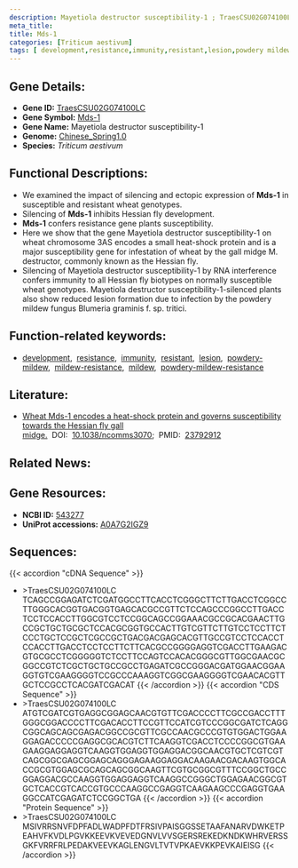 ```yaml
---
description: Mayetiola destructor susceptibility-1 ; TraesCSU02G074100LC ; Triticum aestivum
meta_title:
title: Mds-1
categories: [Triticum aestivum]
tags: [ development,resistance,immunity,resistant,lesion,powdery mildew,mildew resistance,mildew,powdery mildew resistance ]
---
```


## Gene Details:
- **Gene ID:**	[TraesCSU02G074100LC](http://202.194.139.32/cgi-bin/geneDetail.py?search=TraesCSU02G074100LC)
- **Gene Symbol:** <u>Mds-1</u>
- **Gene Name:** Mayetiola destructor susceptibility-1
- **Genome:** [Chinese_Spring1.0](https://ensembl.gramene.org/Triticum_aestivum/Info/Index)
- **Species:** *Triticum aestivum*

## Functional Descriptions:
   - We examined the impact of silencing and ectopic expression of **Mds-1** in susceptible and resistant wheat genotypes.
   - Silencing of **Mds-1** inhibits Hessian fly development.
   - **Mds-1** confers resistance gene plants susceptibility.
   - Here we show that the gene Mayetiola destructor susceptibility-1 on wheat chromosome 3AS encodes a small heat-shock protein and is a major susceptibility gene for infestation of wheat by the gall midge M. destructor, commonly known as the Hessian fly.
   - Silencing of Mayetiola destructor susceptibility-1 by RNA interference confers immunity to all Hessian fly biotypes on normally susceptible wheat genotypes. Mayetiola destructor susceptibility-1-silenced plants also show reduced lesion formation due to infection by the powdery mildew fungus Blumeria graminis f. sp. tritici.

## Function-related keywords:
   - [development](/tags/development/),&nbsp;&nbsp;[resistance](/tags/resistance/),&nbsp;&nbsp;[immunity](/tags/immunity/),&nbsp;&nbsp;[resistant](/tags/resistant/),&nbsp;&nbsp;[lesion](/tags/lesion/),&nbsp;&nbsp;[powdery-mildew](/tags/powdery-mildew/),&nbsp;&nbsp;[mildew-resistance](/tags/mildew-resistance/),&nbsp;&nbsp;[mildew](/tags/mildew/),&nbsp;&nbsp;[powdery-mildew-resistance](/tags/powdery-mildew-resistance/)

## Literature:
   - [Wheat Mds-1 encodes a heat-shock protein and governs susceptibility towards the Hessian fly gall midge.]( https://www.nature.com/articles/ncomms3070#Abs1)&nbsp;&nbsp;DOI:&nbsp;&nbsp;[10.1038/ncomms3070](https://www.nature.com/articles/ncomms3070#Abs1);&nbsp;&nbsp;PMID:&nbsp;&nbsp;[23792912](https://pubmed.ncbi.nlm.nih.gov/23792912/)

## Related News:

## Gene Resources:
- **NCBI ID:**  [543277](https://www.ncbi.nlm.nih.gov/gene/?term=543277)
- **UniProt accessions:** [A0A7G2IGZ9](https://www.uniprot.org/uniprotkb/A0A7G2IGZ9/entry)



## Sequences:
{{< accordion "cDNA Sequence" >}}
- \>TraesCSU02G074100LC<br>
TCAGCCGGAGATCTCGATGGCCTTCACCTCGGGCTTCTTGACCTCGGCCTTGGGCACGGTGACGGTGAGCACGCCGTTCTCCAGCCCGGCCTTGACCTCCTCCACCTTGGCGTCCTCCGGCAGCCGGAAACGCCGCACGAACTTGCCGCTGCTGCGCTCCACGCGGTGCCACTTGTCGTTCTTGTCCTCCTTCTCCCTGCTCCGCTCGCCGCTGACGACGAGCACGTTGCCGTCCTCCACCTCCACCTTGACCTCCTCCTTCTTCACGCCGGGGAGGTCGACCTTGAAGACGTGCGCCTCGGGGGTCTCCTTCCAGTCCACACGGGCGTTGGCGAACGCGGCCGTCTCGCTGCTGCCGCCTGAGATCGCCGGGACGATGGAACGGAAGGTGTCGAAGGGGTCCGCCCAAAGGTCGGCGAAGGGGTCGAACACGTTGCTCCGCCTCACGATCGACAT
{{< /accordion >}}
{{< accordion "CDS Sequence" >}}
- \>TraesCSU02G074100LC<br>
ATGTCGATCGTGAGGCGGAGCAACGTGTTCGACCCCTTCGCCGACCTTTGGGCGGACCCCTTCGACACCTTCCGTTCCATCGTCCCGGCGATCTCAGGCGGCAGCAGCGAGACGGCCGCGTTCGCCAACGCCCGTGTGGACTGGAAGGAGACCCCCGAGGCGCACGTCTTCAAGGTCGACCTCCCCGGCGTGAAGAAGGAGGAGGTCAAGGTGGAGGTGGAGGACGGCAACGTGCTCGTCGTCAGCGGCGAGCGGAGCAGGGAGAAGGAGGACAAGAACGACAAGTGGCACCGCGTGGAGCGCAGCAGCGGCAAGTTCGTGCGGCGTTTCCGGCTGCCGGAGGACGCCAAGGTGGAGGAGGTCAAGGCCGGGCTGGAGAACGGCGTGCTCACCGTCACCGTGCCCAAGGCCGAGGTCAAGAAGCCCGAGGTGAAGGCCATCGAGATCTCCGGCTGA
{{< /accordion >}}
{{< accordion "Protein Sequence" >}}
- \>TraesCSU02G074100LC<br>
MSIVRRSNVFDPFADLWADPFDTFRSIVPAISGGSSETAAFANARVDWKETPEAHVFKVDLPGVKKEEVKVEVEDGNVLVVSGERSREKEDKNDKWHRVERSSGKFVRRFRLPEDAKVEEVKAGLENGVLTVTVPKAEVKKPEVKAIEISG
{{< /accordion >}}

